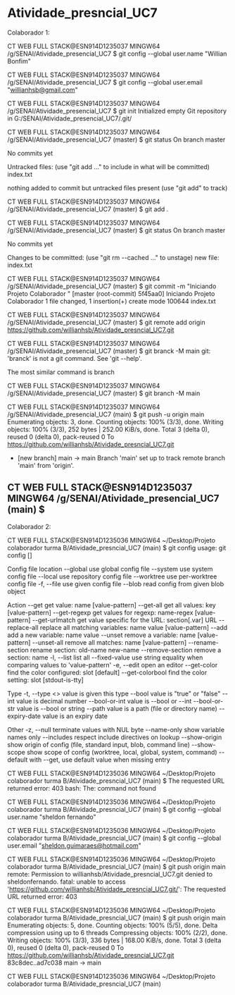 # Atividade_presncial_UC7

Colaborador 1:

CT WEB FULL STACK@ESN914D1235037 MINGW64 /g/SENAI/Atividade_presencial_UC7
$ git config --global user.name "Willian Bonfim"

CT WEB FULL STACK@ESN914D1235037 MINGW64 /g/SENAI/Atividade_presencial_UC7
$ git config --global user.email "willianhsb@gmail.com"

CT WEB FULL STACK@ESN914D1235037 MINGW64 /g/SENAI/Atividade_presencial_UC7
$ git init
Initialized empty Git repository in G:/SENAI/Atividade_presencial_UC7/.git/

CT WEB FULL STACK@ESN914D1235037 MINGW64 /g/SENAI/Atividade_presencial_UC7 (master)
$ git status
On branch master

No commits yet

Untracked files:
  (use "git add <file>..." to include in what will be committed)
        index.txt

nothing added to commit but untracked files present (use "git add" to track)

CT WEB FULL STACK@ESN914D1235037 MINGW64 /g/SENAI/Atividade_presencial_UC7 (master)
$ git add .

CT WEB FULL STACK@ESN914D1235037 MINGW64 /g/SENAI/Atividade_presencial_UC7 (master)
$ git status
On branch master

No commits yet

Changes to be committed:
  (use "git rm --cached <file>..." to unstage)
        new file:   index.txt


CT WEB FULL STACK@ESN914D1235037 MINGW64 /g/SENAI/Atividade_presencial_UC7 (master)
$ git commit -m "Iniciando Projeto Colaborador "
[master (root-commit) 5f45aa0] Iniciando Projeto Colaborador
 1 file changed, 1 insertion(+)
 create mode 100644 index.txt

CT WEB FULL STACK@ESN914D1235037 MINGW64 /g/SENAI/Atividade_presencial_UC7 (master)
$ git remote add origin https://github.com/willianhsb/Atividade_presncial_UC7.git

CT WEB FULL STACK@ESN914D1235037 MINGW64 /g/SENAI/Atividade_presencial_UC7 (master)
$ git branck -M main
git: 'branck' is not a git command. See 'git --help'.

The most similar command is
        branch

CT WEB FULL STACK@ESN914D1235037 MINGW64 /g/SENAI/Atividade_presencial_UC7 (master)
$ git branch -M main

CT WEB FULL STACK@ESN914D1235037 MINGW64 /g/SENAI/Atividade_presencial_UC7 (main)
$ git push -u origin main
Enumerating objects: 3, done.
Counting objects: 100% (3/3), done.
Writing objects: 100% (3/3), 252 bytes | 252.00 KiB/s, done.
Total 3 (delta 0), reused 0 (delta 0), pack-reused 0
To https://github.com/willianhsb/Atividade_presncial_UC7.git
 * [new branch]      main -> main
Branch 'main' set up to track remote branch 'main' from 'origin'.

CT WEB FULL STACK@ESN914D1235037 MINGW64 /g/SENAI/Atividade_presencial_UC7 (main)
$
-------------------------------------------------------------------------
  Colaborador 2:
  
CT WEB FULL STACK@ESN914D1235036 MINGW64 ~/Desktop/Projeto colaborador turma B/Atividade_presncial_UC7 (main)
$ git config
usage: git config [<options>]

Config file location
    --global              use global config file
    --system              use system config file
    --local               use repository config file
    --worktree            use per-worktree config file
    -f, --file <file>     use given config file
    --blob <blob-id>      read config from given blob object

Action
    --get                 get value: name [value-pattern]
    --get-all             get all values: key [value-pattern]
    --get-regexp          get values for regexp: name-regex [value-pattern]
    --get-urlmatch        get value specific for the URL: section[.var] URL
    --replace-all         replace all matching variables: name value [value-pattern]
    --add                 add a new variable: name value
    --unset               remove a variable: name [value-pattern]
    --unset-all           remove all matches: name [value-pattern]
    --rename-section      rename section: old-name new-name
    --remove-section      remove a section: name
    -l, --list            list all
    --fixed-value         use string equality when comparing values to 'value-pattern'
    -e, --edit            open an editor
    --get-color           find the color configured: slot [default]
    --get-colorbool       find the color setting: slot [stdout-is-tty]

Type
    -t, --type <>         value is given this type
    --bool                value is "true" or "false"
    --int                 value is decimal number
    --bool-or-int         value is --bool or --int
    --bool-or-str         value is --bool or string
    --path                value is a path (file or directory name)
    --expiry-date         value is an expiry date

Other
    -z, --null            terminate values with NUL byte
    --name-only           show variable names only
    --includes            respect include directives on lookup
    --show-origin         show origin of config (file, standard input, blob, command line)
    --show-scope          show scope of config (worktree, local, global, system, command)
    --default <value>     with --get, use default value when missing entry


CT WEB FULL STACK@ESN914D1235036 MINGW64 ~/Desktop/Projeto colaborador turma B/Atividade_presncial_UC7 (main)
$ The requested URL returned error: 403
bash: The: command not found

CT WEB FULL STACK@ESN914D1235036 MINGW64 ~/Desktop/Projeto colaborador turma B/Atividade_presncial_UC7 (main)
$ git config --global user.name "sheldon fernando"

CT WEB FULL STACK@ESN914D1235036 MINGW64 ~/Desktop/Projeto colaborador turma B/Atividade_presncial_UC7 (main)
$ git config --global user.email "sheldon.guimaraes@hotmail.com"

CT WEB FULL STACK@ESN914D1235036 MINGW64 ~/Desktop/Projeto colaborador turma B/Atividade_presncial_UC7 (main)
$ git push origin main
remote: Permission to willianhsb/Atividade_presncial_UC7.git denied to sheldonfernando.
fatal: unable to access 'https://github.com/willianhsb/Atividade_presncial_UC7.git/': The requested URL returned error: 403

CT WEB FULL STACK@ESN914D1235036 MINGW64 ~/Desktop/Projeto colaborador turma B/Atividade_presncial_UC7 (main)
$ git push origin main
Enumerating objects: 5, done.
Counting objects: 100% (5/5), done.
Delta compression using up to 6 threads
Compressing objects: 100% (2/2), done.
Writing objects: 100% (3/3), 336 bytes | 168.00 KiB/s, done.
Total 3 (delta 0), reused 0 (delta 0), pack-reused 0
To https://github.com/willianhsb/Atividade_presncial_UC7.git
   83c8dec..ad7c038  main -> main

CT WEB FULL STACK@ESN914D1235036 MINGW64 ~/Desktop/Projeto colaborador turma B/Atividade_presncial_UC7 (main)
